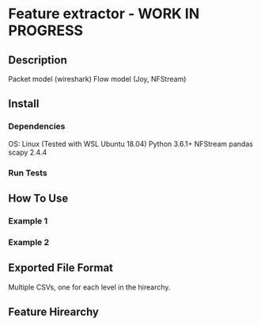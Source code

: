 # Feature extractor - WORK IN PROGRESS
## Description
Packet model (wireshark)
Flow model (Joy, NFStream)

## Install
### Dependencies
OS: Linux (Tested with WSL Ubuntu 18.04)
Python 3.6.1+
NFStream
pandas
scapy 2.4.4

### Run Tests

## How To Use
### Example 1

### Example 2

## Exported File Format
Multiple CSVs, one for each level in the hirearchy.

## Feature Hirearchy





